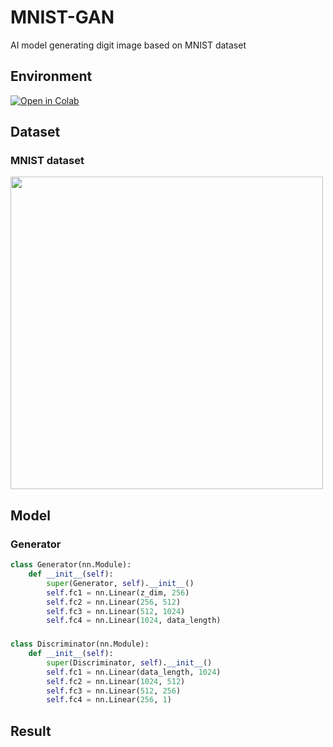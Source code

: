 # MNIST-GAN
AI model generating digit image based on MNIST dataset

## Environment 
[![Open in Colab](https://colab.research.google.com/assets/colab-badge.svg)](https://colab.research.google.com/drive/1-kwYmLlPhvN4JkkzKKhpx7pz5iqyqiz1#scrollTo=Ka8rQBYrZyXG)

## Dataset
### MNIST dataset
<img width="500" src="https://user-images.githubusercontent.com/63842546/214065889-45168edd-e111-458f-9ecf-a99abfaae632.png"/>

## Model
### Generator

```python
class Generator(nn.Module):
    def __init__(self):
        super(Generator, self).__init__()
        self.fc1 = nn.Linear(z_dim, 256)
        self.fc2 = nn.Linear(256, 512)
        self.fc3 = nn.Linear(512, 1024)
        self.fc4 = nn.Linear(1024, data_length)
```

###

```python
class Discriminator(nn.Module):
    def __init__(self):
        super(Discriminator, self).__init__()
        self.fc1 = nn.Linear(data_length, 1024)
        self.fc2 = nn.Linear(1024, 512)
        self.fc3 = nn.Linear(512, 256)
        self.fc4 = nn.Linear(256, 1)
```

## Result

